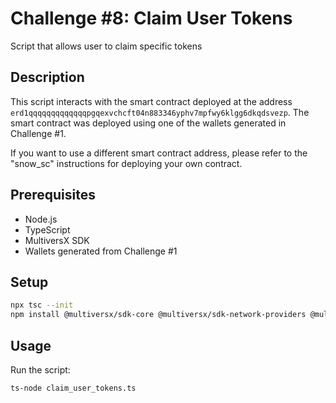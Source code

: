 # Challenge #8: Claim User Tokens

Script that allows user to claim specific tokens

## Description

This script interacts with the smart contract deployed at the address `erd1qqqqqqqqqqqqqpgqexvchcft04n883346yphv7mpfwy6klgg6dkqdsvezp`. The smart contract was deployed using one of the wallets generated in Challenge #1. 

If you want to use a different smart contract address, please refer to the "snow_sc" instructions for deploying your own contract.

## Prerequisites

- Node.js
- TypeScript
- MultiversX SDK
- Wallets generated from Challenge #1

## Setup

```bash
npx tsc --init
npm install @multiversx/sdk-core @multiversx/sdk-network-providers @multiversx/sdk-wallet
```

## Usage

Run the script:
```bash
ts-node claim_user_tokens.ts